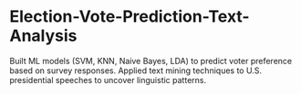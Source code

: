 # Election-Vote-Prediction-Text-Analysis
Built ML models (SVM, KNN, Naive Bayes, LDA) to predict voter preference based on survey responses. Applied text mining techniques to U.S. presidential speeches to uncover linguistic patterns.
